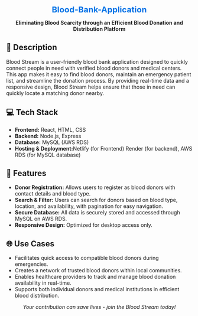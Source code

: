 <p align="center">
  <a href="https://blood-bank-1.netlify.app" style="font-size: 22px; font-weight: bolder; text-decoration: none; color: #0073e6;">
    Blood-Bank-Application
  </a>
</p>


<p align="center">
  <strong>Eliminating Blood Scarcity through an Efficient Blood Donation and Distribution Platform</strong>
</p>

## <h2>📜 Description</h2>

<p>
Blood Stream is a user-friendly blood bank application designed to quickly connect people in need with verified blood donors and medical centers. This app makes it easy to find blood donors, maintain an emergency patient list, and streamline the donation process. By providing real-time data and a responsive design, Blood Stream helps ensure that those in need can quickly locate a matching donor nearby.
</p>

## <h2>💻 Tech Stack</h2>

<ul>
  <li><b>Frontend:</b> React, HTML, CSS</li>
  <li><b>Backend:</b> Node.js, Express</li>
  <li><b>Database:</b> MySQL (AWS RDS)</li>
  <li><b>Hosting & Deployment:</b>Netlify (for Frontend) Render (for backend), AWS RDS (for MySQL database)</li>
</ul>

## <h2>🚀 Features</h2>

<ul>
  <li><b>Donor Registration:</b> Allows users to register as blood donors with contact details and blood type.</li>
  <li><b>Search & Filter:</b> Users can search for donors based on blood type, location, and availability, with pagination for easy navigation.</li>
 
  <li><b>Secure Database:</b> All data is securely stored and accessed through MySQL on AWS RDS.</li>
  <li><b>Responsive Design:</b> Optimized for desktop access only.</li>
</ul>

## <h2>🌐 Use Cases</h2>

<ul>
  <li>Facilitates quick access to compatible blood donors during emergencies.</li>
  <li>Creates a network of trusted blood donors within local communities.</li>
  <li>Enables healthcare providers to track and manage blood donation availability in real-time.</li>
  <li>Supports both individual donors and medical institutions in efficient blood distribution.</li>
</ul>

<p align="center">
  <i>Your contribution can save lives - join the Blood Stream today!</i>
</p>
